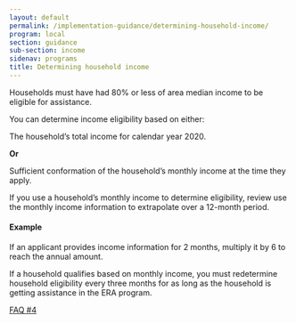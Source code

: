 ```yaml
---
layout: default
permalink: /implementation-guidance/determining-household-income/
program: local
section: guidance
sub-section: income
sidenav: programs
title: Determining household income
---
```


Households must have had 80% or less of area median income to be eligible for assistance. 

You can determine income eligibility based on either: 

The household’s total income for calendar year 2020. 

**Or**

Sufficient conformation of the household’s monthly income at the time they apply. 

If you use a household’s monthly income to determine eligibility, review use the monthly income information to extrapolate over a 12-month period. 

<div class="usa-alert usa-alert--info usa-alert--no-icon era-guidance-example">
  <div class="usa-alert__body">
    <h4 class="usa-alert__heading era-guidance-example__heading">Example</h4>
    <p class="usa-alert__text era-guidance-example__text">
      If an applicant provides income information for 2 months, multiply it by 6 to reach the annual amount. 
    </p>
    <p class="usa-alert__text era-guidance-example__text">
      If a household qualifies based on monthly income, you must redetermine household eligibility every three months for as long as the household is getting assistance in the ERA program. 
    </p>
  </div>
</div>

<a href="{{ site.baseurl }}/implementation-guidance/faqs#4" class="era-guidance__faq-reference"><span class="usa-tag">FAQ #4</span></a>